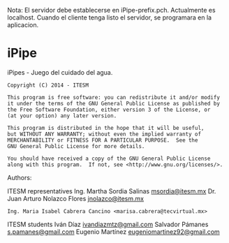 Nota: El servidor debe establecerse en iPipe-prefix.pch. Actualmente es localhost. Cuando el cliente tenga listo el servidor, se programara en la aplicacion.


iPipe
=====
iPipes - Juego del cuidado del agua.

	Copyright (C) 2014 - ITESM

	This program is free software: you can redistribute it and/or modify
	it under the terms of the GNU General Public License as published by
	the Free Software Foundation, either version 3 of the License, or
	(at your option) any later version.

	This program is distributed in the hope that it will be useful,
	but WITHOUT ANY WARRANTY; without even the implied warranty of
	MERCHANTABILITY or FITNESS FOR A PARTICULAR PURPOSE.  See the
	GNU General Public License for more details.

	You should have received a copy of the GNU General Public License
	along with this program.  If not, see <http://www.gnu.org/licenses/>.


Authors:

   ITESM representatives
	Ing. Martha Sordia Salinas <msordia@itesm.mx>
        Dr. Juan Arturo Nolazco Flores <jnolazco@itesm.mx>

	Ing. Maria Isabel Cabrera Cancino <marisa.cabrera@tecvirtual.mx>


   ITESM students
	Iván Díaz ivandiazmtz@gmail.com
	Salvador Pámanes s.pamanes@gmail.com
	Eugenio Martínez eugeniomartinez92@gmail.com

